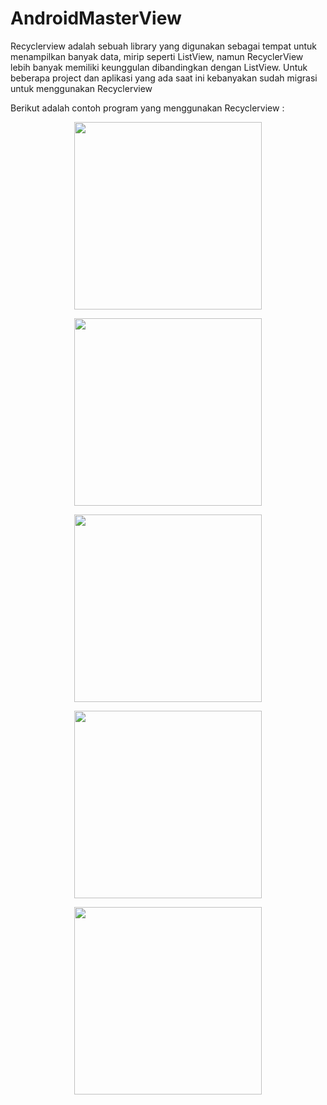# AndroidMasterView

Recyclerview adalah sebuah library yang digunakan sebagai tempat untuk menampilkan banyak data, mirip seperti ListView, namun RecyclerView lebih banyak memiliki keunggulan dibandingkan dengan ListView. Untuk beberapa project dan aplikasi yang ada saat ini kebanyakan sudah migrasi untuk menggunakan Recyclerview

Berikut adalah contoh program yang menggunakan Recyclerview :

<p align="center">
<img src="https://github.com/arcanavi/AndroidMasterView/splashscreen.png" widht="450" height="300" />   
</p>

<p align="center">
<img src="https://github.com/arcanavi/AndroidMasterView/login.png" widht="450" height="300" />   
</p>

<p align="center">
<img src="https://github.com/arcanavi/AndroidMasterView/register.png" widht="450" height="300" />   
</p>

<p align="center">
<img src="https://github.com/arcanavi/AndroidMasterView/view.png" widht="450" height="300" />   
</p>

<p align="center">
<img src="https://github.com/arcanavi/AndroidMasterView/tambah.png" widht="450" height="300" />   
</p>

